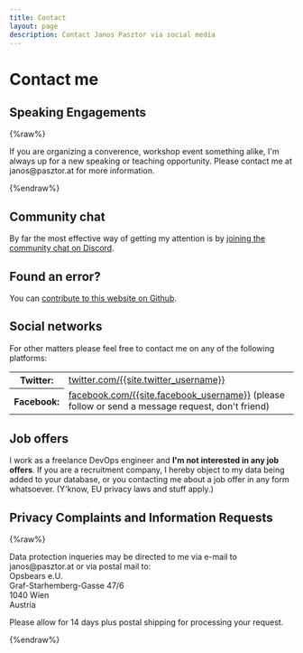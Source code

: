 ```yaml
---
title: Contact
layout: page
description: Contact Janos Pasztor via social media
---
```


# Contact me

## Speaking Engagements

{%raw%}
<p>If you are organizing a converence, workshop event something alike, I'm always up for a new speaking or teaching
opportunity. Please contact me at &#106;&#097;&#110;&#111;&#115;&#064;&#112;&#097;&#115;&#122;&#116;&#111;&#114;&#046;&#097;&#116; for more information.</p>
{%endraw%}

## Community chat

By far the most effective way of getting my attention is by [joining the community chat on Discord](/discord).

## Found an error?

You can [contribute to this website on Github](https://github.com/janoszen/pasztor.at).

## Social networks
For other matters please feel free to contact me on any of the following platforms:

<div class="content__table">
<table class="table">
    <tr><th>Twitter:</th><td><a href="https://twitter.com/{{site.twitter_username}}" target="_blank" rel="noreferrer noopener">twitter.com/{{site.twitter_username}}</a></td></tr>
    <tr><th>Facebook:</th><td><a href="https://facebook.com/{{site.facebook_username}}" target="_blank" rel="noreferrer noopener">facebook.com/{{site.facebook_username}}</a> (please follow or send a message request, don't friend)</td></tr>
</table>
</div>

## Job offers

I work as a freelance DevOps engineer and **I'm not interested in any job offers**. If you are a recruitment company,
I hereby object to my data being added to your database, or you contacting me about a job offer in any form whatsoever.
(Y'know, EU privacy laws and stuff apply.)

## Privacy Complaints and Information Requests

{%raw%}
<p>
  Data protection inqueries may be directed to me via e-mail to
  &#106;&#097;&#110;&#111;&#115;&#064;&#112;&#097;&#115;&#122;&#116;&#111;&#114;&#046;&#097;&#116;
  or via postal mail to:<br />
  Opsbears e.U.<br />
  Graf-Starhemberg-Gasse 47/6<br />
  1040 Wien<br />
  Austria
</p>
<p>
  Please allow for 14 days plus postal shipping for processing your request.
</p>
{%endraw%}
